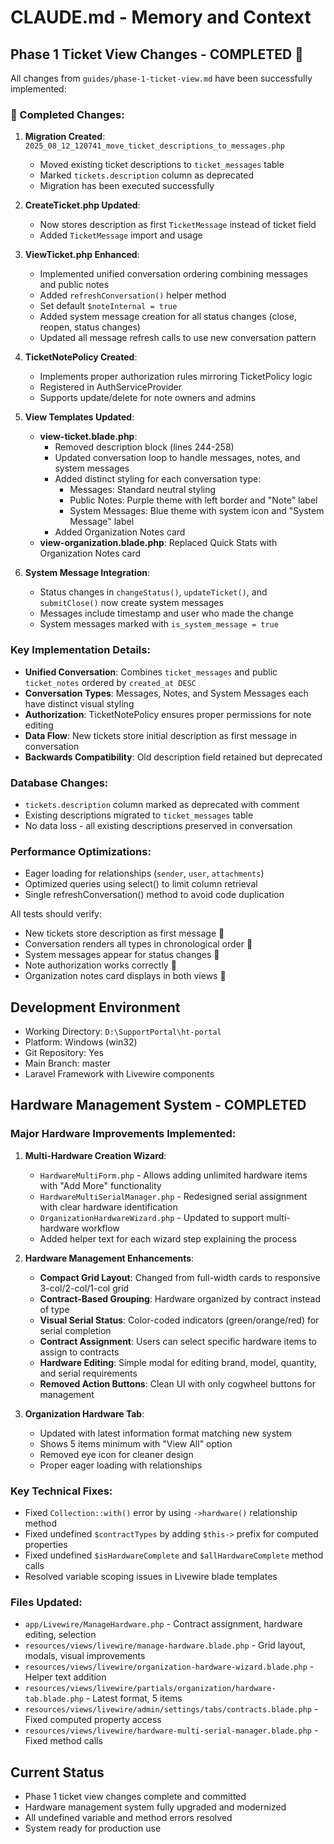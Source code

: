 # CLAUDE.md - Memory and Context

## Phase 1 Ticket View Changes - COMPLETED 

All changes from `guides/phase-1-ticket-view.md` have been successfully implemented:

###  Completed Changes:

1. **Migration Created**: `2025_08_12_120741_move_ticket_descriptions_to_messages.php`
   - Moved existing ticket descriptions to `ticket_messages` table
   - Marked `tickets.description` column as deprecated
   - Migration has been executed successfully

2. **CreateTicket.php Updated**: 
   - Now stores description as first `TicketMessage` instead of ticket field
   - Added `TicketMessage` import and usage

3. **ViewTicket.php Enhanced**:
   - Implemented unified conversation ordering combining messages and public notes
   - Added `refreshConversation()` helper method
   - Set default `$noteInternal = true`
   - Added system message creation for all status changes (close, reopen, status changes)
   - Updated all message refresh calls to use new conversation pattern

4. **TicketNotePolicy Created**:
   - Implements proper authorization rules mirroring TicketPolicy logic
   - Registered in AuthServiceProvider
   - Supports update/delete for note owners and admins

5. **View Templates Updated**:
   - **view-ticket.blade.php**: 
     - Removed description block (lines 244-258)
     - Updated conversation loop to handle messages, notes, and system messages
     - Added distinct styling for each conversation type:
       - Messages: Standard neutral styling
       - Public Notes: Purple theme with left border and "Note" label
       - System Messages: Blue theme with system icon and "System Message" label
     - Added Organization Notes card
   - **view-organization.blade.php**: Replaced Quick Stats with Organization Notes card

6. **System Message Integration**:
   - Status changes in `changeStatus()`, `updateTicket()`, and `submitClose()` now create system messages
   - Messages include timestamp and user who made the change
   - System messages marked with `is_system_message = true`

### Key Implementation Details:

- **Unified Conversation**: Combines `ticket_messages` and public `ticket_notes` ordered by `created_at DESC`
- **Conversation Types**: Messages, Notes, and System Messages each have distinct visual styling
- **Authorization**: TicketNotePolicy ensures proper permissions for note editing
- **Data Flow**: New tickets store initial description as first message in conversation
- **Backwards Compatibility**: Old description field retained but deprecated

### Database Changes:
- `tickets.description` column marked as deprecated with comment
- Existing descriptions migrated to `ticket_messages` table
- No data loss - all existing descriptions preserved in conversation

### Performance Optimizations:
- Eager loading for relationships (`sender`, `user`, `attachments`)
- Optimized queries using select() to limit column retrieval
- Single refreshConversation() method to avoid code duplication

All tests should verify:
- New tickets store description as first message 
- Conversation renders all types in chronological order   
- System messages appear for status changes 
- Note authorization works correctly 
- Organization notes card displays in both views 

## Development Environment
- Working Directory: `D:\SupportPortal\ht-portal`
- Platform: Windows (win32)
- Git Repository: Yes
- Main Branch: master
- Laravel Framework with Livewire components

## Hardware Management System - COMPLETED

### Major Hardware Improvements Implemented:

1. **Multi-Hardware Creation Wizard**:
   - `HardwareMultiForm.php` - Allows adding unlimited hardware items with "Add More" functionality
   - `HardwareMultiSerialManager.php` - Redesigned serial assignment with clear hardware identification
   - `OrganizationHardwareWizard.php` - Updated to support multi-hardware workflow
   - Added helper text for each wizard step explaining the process

2. **Hardware Management Enhancements**:
   - **Compact Grid Layout**: Changed from full-width cards to responsive 3-col/2-col/1-col grid
   - **Contract-Based Grouping**: Hardware organized by contract instead of type
   - **Visual Serial Status**: Color-coded indicators (green/orange/red) for serial completion
   - **Contract Assignment**: Users can select specific hardware items to assign to contracts
   - **Hardware Editing**: Simple modal for editing brand, model, quantity, and serial requirements
   - **Removed Action Buttons**: Clean UI with only cogwheel buttons for management

3. **Organization Hardware Tab**:
   - Updated with latest information format matching new system
   - Shows 5 items minimum with "View All" option
   - Removed eye icon for cleaner design
   - Proper eager loading with relationships

### Key Technical Fixes:
- Fixed `Collection::with()` error by using `->hardware()` relationship method
- Fixed undefined `$contractTypes` by adding `$this->` prefix for computed properties
- Fixed undefined `$isHardwareComplete` and `$allHardwareComplete` method calls
- Resolved variable scoping issues in Livewire blade templates

### Files Updated:
- `app/Livewire/ManageHardware.php` - Contract assignment, hardware editing, selection
- `resources/views/livewire/manage-hardware.blade.php` - Grid layout, modals, visual improvements
- `resources/views/livewire/organization-hardware-wizard.blade.php` - Helper text addition
- `resources/views/livewire/partials/organization/hardware-tab.blade.php` - Latest format, 5 items
- `resources/views/livewire/admin/settings/tabs/contracts.blade.php` - Fixed computed property access
- `resources/views/livewire/hardware-multi-serial-manager.blade.php` - Fixed method calls

## Current Status
- Phase 1 ticket view changes complete and committed
- Hardware management system fully upgraded and modernized
- All undefined variable and method errors resolved
- System ready for production use